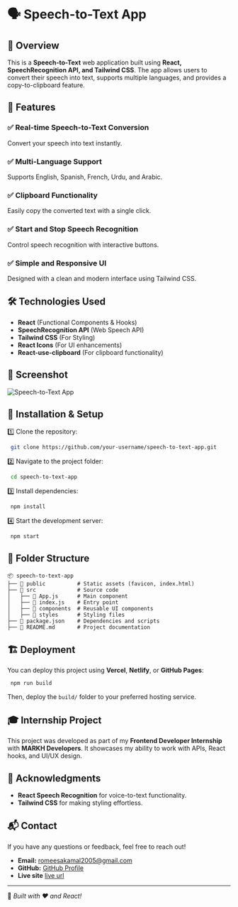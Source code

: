 # 🗣️ Speech-to-Text App

## 🚀 Overview
This is a **Speech-to-Text** web application built using **React, SpeechRecognition API, and Tailwind CSS**. The app allows users to convert their speech into text, supports multiple languages, and provides a copy-to-clipboard feature.

## 📌 Features
### ✅ Real-time Speech-to-Text Conversion
Convert your speech into text instantly.

### ✅ Multi-Language Support
Supports English, Spanish, French, Urdu, and Arabic.

### ✅ Clipboard Functionality
Easily copy the converted text with a single click.

### ✅ Start and Stop Speech Recognition
Control speech recognition with interactive buttons.

### ✅ Simple and Responsive UI
Designed with a clean and modern interface using Tailwind CSS.

## 🛠️ Technologies Used
- **React** (Functional Components & Hooks)
- **SpeechRecognition API** (Web Speech API)
- **Tailwind CSS** (For Styling)
- **React Icons** (For UI enhancements)
- **React-use-clipboard** (For clipboard functionality)

## 📸 Screenshot
![Speech-to-Text App](screenshot.png)  

## 🔧 Installation & Setup
1️⃣ Clone the repository:
```sh
 git clone https://github.com/your-username/speech-to-text-app.git
```

2️⃣ Navigate to the project folder:
```sh
 cd speech-to-text-app
```

3️⃣ Install dependencies:
```sh
 npm install
```

4️⃣ Start the development server:
```sh
 npm start
```

## 📂 Folder Structure
```
📦 speech-to-text-app
├── 📁 public          # Static assets (favicon, index.html)
├── 📁 src             # Source code
│   ├── 📄 App.js      # Main component
│   ├── 📄 index.js    # Entry point
│   ├── 📁 components  # Reusable UI components
│   ├── 📁 styles      # Styling files
├── 📄 package.json    # Dependencies and scripts
├── 📄 README.md       # Project documentation
```

## 🏗️ Deployment
You can deploy this project using **Vercel**, **Netlify**, or **GitHub Pages**:
```sh
 npm run build
```
Then, deploy the `build/` folder to your preferred hosting service.

## 🎓 Internship Project
This project was developed as part of my **Frontend Developer Internship** with **MARKH Developers**. It showcases my ability to work with APIs, React hooks, and UI/UX design.

## 👏 Acknowledgments
- **React Speech Recognition** for voice-to-text functionality.
- **Tailwind CSS** for making styling effortless.

## 📬 Contact
If you have any questions or feedback, feel free to reach out!
- **Email:** romeesakamal2005@gmail.com
- **GitHub:** [GitHub Profile](https://github.com/RomeesaKamal)
- **Live site** [live url](https://rk-voice-to-text-convertor.netlify.app/)

---
🚀 *Built with ❤️ and React!*


